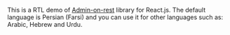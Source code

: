 This is a RTL demo of [Admin-on-rest](https://github.com/marmelab/admin-on-rest) library for React.js. 
The default language is Persian (Farsi) and you can use it for other languages such as: Arabic, Hebrew and Urdu.
